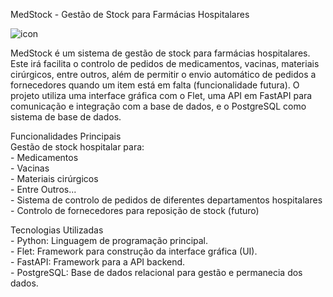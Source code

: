 MedStock - Gestão de Stock para Farmácias Hospitalares

![icon](https://github.com/user-attachments/assets/57a2e3b3-6341-4bb5-aac2-6220f1561881)

MedStock é um sistema de gestão de stock para farmácias hospitalares. Este irá facilita o controlo de pedidos de medicamentos, vacinas, materiais cirúrgicos, entre outros, além de permitir o envio automático de pedidos a fornecedores quando um item está em falta (funcionalidade futura). 
O projeto utiliza uma interface gráfica com o Flet, uma API em FastAPI para comunicação e integração com a base de dados, e o PostgreSQL como sistema de base de dados.

Funcionalidades Principais<br />
Gestão de stock hospitalar para:<br />
        - Medicamentos<br />
        - Vacinas<br />
        - Materiais cirúrgicos<br />
        - Entre Outros...<br />
    - Sistema de controlo de pedidos de diferentes departamentos hospitalares <br />
    - Controlo de fornecedores para reposição de stock (futuro)<br />
    
Tecnologias Utilizadas<br />
    - Python: Linguagem de programação principal.<br />
    - Flet: Framework para construção da interface gráfica (UI).<br />
    - FastAPI: Framework para a API backend.<br />
    - PostgreSQL: Base de dados relacional para gestão e permanecia dos dados.<br />
    

